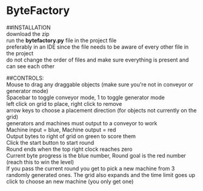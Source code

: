 # ByteFactory
##INSTALLATION  
download the zip  
run the __bytefactory.py__ file in the project file  
preferably in an IDE since the file needs to be aware of every other file in the project  
do not change the order of files and make sure everything is present and can see each other  

##CONTROLS:  
Mouse to drag any draggable objects (make sure you're not in conveyor or generator mode)  
Spacebar to toggle conveyor mode, 1 to toggle generator mode  
left click on grid to place, right click to remove  
arrow keys to choose a placement direction (for objects not currently on the grid)  
generators and machines must output to a conveyor to work  
Machine input = blue, Machine output = red  
Output bytes to right of grid on green to score them  
Click the start button to start round  
Round ends when the top right clock reaches zero  
Current byte progress is the blue number, Round goal is the red number (reach this to win the level)  
If you pass the current round you get to pick a new machine from 3 randomly generated ones. The grid also expands and the time limit goes up  
click to choose an new machine (you only get one)

